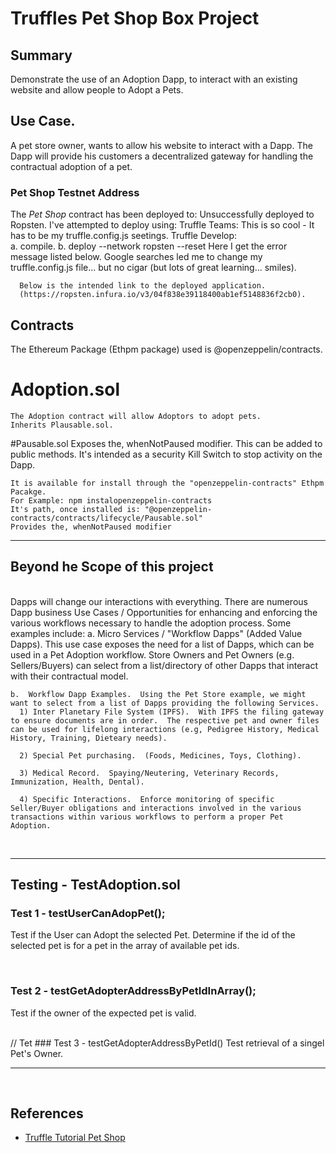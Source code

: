 # Truffles Pet Shop Box Project

## Summary
Demonstrate the use of an Adoption Dapp, to interact with an existing website and allow people to Adopt a Pets.

## Use Case.
A pet store owner, wants to allow his website to interact with a Dapp.  The Dapp will provide his customers a decentralized gateway for handling the contractual adoption of a pet.
<br />

	  	
### Pet Shop Testnet Address

The *Pet Shop* contract has been deployed to:  Unsuccessfully deployed to Ropsten.
I've attempted to deploy using: 
   Truffle Teams:  This is so cool - It has to be my truffle.config.js seetings. 
   Truffle Develop:  
      a. compile.
      b. deploy --network ropsten --reset
         Here I get the error message listed below.  Google searches led me to change my truffle.config.js file... but no cigar (but lots of great learning... smiles).
      
      Below is the intended link to the deployed application.  
      (https://ropsten.infura.io/v3/04f838e39118400ab1ef5148836f2cb0).


## Contracts
The Ethereum Package (Ethpm package) used is @openzeppelin/contracts. 

  #	Adoption.sol
    The Adoption contract will allow Adoptors to adopt pets.
    Inherits Plausable.sol.
	
  #Pausable.sol
    Exposes the, whenNotPaused modifier.  This can be added to public methods.  It's intended as a security Kill Switch to stop activity on the Dapp.

    It is available for install through the "openzeppelin-contracts" Ethpm Pacakge.
    For Example: npm instalopenzeppelin-contracts
    It's path, once installed is: "@openzeppelin-contracts/contracts/lifecycle/Pausable.sol"
    Provides the, whenNotPaused modifier
			
  <hr />

## Beyond he Scope of this project
<br />
 Dapps will change our interactions with everything.  There are numerous Dapp business Use Cases / Opportunities for enhancing and enforcing the various workflows necessary to handle the adoption process.  Some examples include:
    a. Micro Services / "Workflow Dapps" (Added Value Dapps).  This use case exposes the need for a list of Dapps, which can be used in a Pet Adoption workflow.  Store Owners and Pet Owners (e.g. Sellers/Buyers) can select from a list/directory of other Dapps that interact with their contractual model.  
	
	b.  Workflow Dapp Examples.  Using the Pet Store example, we might want to select from a list of Dapps providing the following Services.
	  1) Inter Planetary File System (IPFS).  With IPFS the filing gateway to ensure documents are in order.  The respective pet and owner files can be used for lifelong interactions (e.g, Pedigree History, Medical History, Training, Dieteary needs).
	  
	  2) Special Pet purchasing.  (Foods, Medicines, Toys, Clothing). 
	  
	  3) Medical Record.  Spaying/Neutering, Veterinary Records, Immunization, Health, Dental).
	  
   	  4) Specific Interactions.  Enforce monitoring of specific Seller/Buyer obligations and interactions involved in the various transactions within various workflows to perform a proper Pet Adoption.

<br />

<hr />

## Testing - TestAdoption.sol

### Test 1 - testUserCanAdopPet();
Test if the User can Adopt the selected Pet.
 Determine if the id of the selected pet is for a pet in the array of available pet ids.

<br />

### Test 2 - testGetAdopterAddressByPetIdInArray();
Test if the owner of the expected pet is valid.


<br />
// Tet 
### Test 3 - testGetAdopterAddressByPetId()
Test retrieval of a singel Pet's Owner.

<br />

<hr />

<br />

## References

* [Truffle Tutorial Pet Shop](https://www.trufflesuite.com/tutorials/pet-shop)

<br />

<br />
